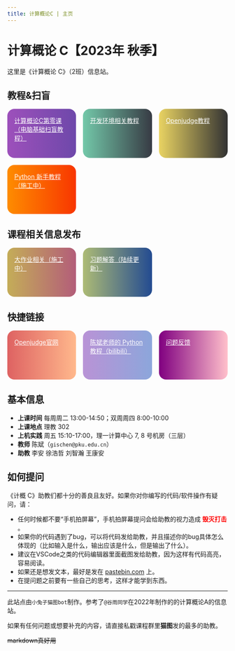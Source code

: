 ```yaml
---
title: 计算概论C | 主页
---
```


# 计算概论 C【2023年 秋季】

这里是《计算概论 C》（2班）信息站。

## 教程&扫盲
 
<div class="action-container">
    <a href="./计算概论C第零课.md" class="action bg4">计算概论C第零课（电脑基础扫盲教程）</a>
    <a href="./ide/" class="action bg1">开发环境相关教程</a>
    <a href="./oj/" class="action bg7">Openjudge教程</a>
    <a href="./py/" class="action bg2">Python 新手教程（施工中）</a>
</div>

## 课程相关信息发布

<div class="action-container">
    <a href="./big/" class="action bg9">大作业相关（施工中）</a>
    <a href="./answer/" class="action bg10">习题解答（陆续更新）</a>
</div>

## 快捷链接

<div class="action-container">
    <a
      href="http://openjudge.cn/"
      class="action bg5"
      target="_blank" rel="noreferrer"
    >
      Openjudge官网
    </a>
    <a 
href="https://www.bilibili.com/video/BV1ae4y1o7xt/"
      class="action bg6"
      target="_blank" rel="noreferrer"
    >
      陈斌老师的 Python 教程（bilibili）
    </a>
    <a 
href="https://www.wjx.cn/vm/e4ofThu.aspx"
      class="action bg8"
      target="_blank" rel="noreferrer"
    >
      问题反馈
    </a>
</div>

## 基本信息

- **上课时间**  每周周二 13:00-14:50；双周周四 8:00-10:00
- **上课地点**  理教 302
- **上机实践**  周五 15:10-17:00，理一计算中心 7, 8 号机房（三层）
- **教师**  陈斌（`gischen@pku.edu.cn`）
- **助教**  李安 徐浩哲 刘智瀚 王康安

## 如何提问

《计概 C》助教们都十分的善良且友好。如果你对你编写的代码/软件操作有疑问，请：
- 任何时候都不要“手机拍屏幕”，手机拍屏幕提问会给助教的视力造成<font color='red'> **毁灭打击** </font>。
- 如果你的代码遇到了bug，可以将代码发给助教，并且描述你的bug具体怎么体现的（比如输入是什么，输出应该是什么，但是输出了什么）。
- 建议在VSCode之类的代码编辑器里面截图发给助教，因为这样有代码高亮，容易阅读。
- 如果还是想发文本，最好是发在 [pastebin.com](https://pastebin.com) 上。
- 在提问题之前要有一些自己的思考，这样才能学到东西。

-----

此站点由`小兔子猫图bot`制作。参考了`@谷雨同学`在2022年制作的的计算概论A的信息站。

如果有任何问题或想要补充的内容，请直接私戳课程群里**猫图**发的最多的助教。

~~markdown真好用~~

<style>
    /* https://uigradients.com/ */
.action-container {
    display: grid;
    grid-template-columns: 1fr 1fr;
    gap: 1rem;
}
@media (min-width: 576px) {
    .action-container {
        grid-template-columns: 1fr 1fr 1fr;
    }
}
@media (min-width: 992px) {
    .action-container {
        grid-template-columns: 1fr 1fr 1fr 1fr;
    }
}
a.action {
    display: block;
    height: 5rem;
    border-radius: 1rem;
    padding: 1rem;
    font-weight: unset;
    color: white;
    transition: transform 0.2s;
}
a.action:hover {
    color: white;
    transform: scale(110%);
}
.bg1 {
    background: linear-gradient(to right, #73c8a9, #373b44);
}
.bg2 {
    background: linear-gradient(to right, #fe8c00, #f83600);
}
.bg3 {
    background: linear-gradient(to right, #add100, #7b920a);
}
.bg4 {
    background: linear-gradient(to right, #9d50bb, #6e48aa);
}
.bg5 {
    background: linear-gradient(to right, #de6262, #ffb88c); 
}
.bg6 {
    background: linear-gradient(to right, #b993d6, #8ca6db);
}
.bg7 {
    background: linear-gradient(to right, #e9d362, #333333);
}
.bg8 {
    background: linear-gradient(to right, #800080, #ffc0cb);
}
.bg9 {
    background: linear-gradient(to right, #c4ad58, #b35d79);
}
.bg10 {
    background: linear-gradient(to right, #adbb75, #234b91)
}
</style>
